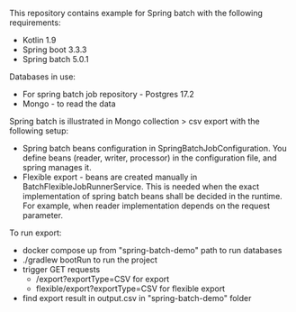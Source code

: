 This repository contains example for Spring batch with the following requirements:

- Kotlin 1.9
- Spring boot 3.3.3
- Spring batch 5.0.1

Databases in use:

- For spring batch job repository - Postgres 17.2
- Mongo - to read the data

Spring batch is illustrated in Mongo collection > csv export with the following setup:

- Spring batch beans configuration in SpringBatchJobConfiguration. You define beans (reader, writer, processor)
  in the configuration file, and spring manages it.
- Flexible export - beans are created manually in BatchFlexibleJobRunnerService. This is needed when the exact implementation
  of spring batch beans shall be decided in the runtime. For example, when reader implementation depends on the request parameter.

To run export:

- docker compose up from "spring-batch-demo" path to run databases
- ./gradlew bootRun to run the project
- trigger GET requests
    - /export?exportType=CSV for export
    - flexible/export?exportType=CSV for flexible export
- find export result in output.csv in "spring-batch-demo" folder